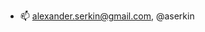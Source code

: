 
- 📫 alexander.serkin@gmail.com, @aserkin
<!---
aserkin/aserkin is a ✨ special ✨ repository because its `README.md` (this file) appears on your GitHub profile.
You can click the Preview link to take a look at your changes.
--->
